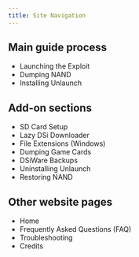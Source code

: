 ```yaml
---
title: Site Navigation
---
```


## Main guide process
- <router-link to="launching-the-exploit">Launching the Exploit</router-link>
- <router-link to="dumping-nand">Dumping NAND</router-link>
- <router-link to="installing-unlaunch">Installing Unlaunch</router-link>

## Add-on sections
- <router-link to="sd-card-setup">SD Card Setup</router-link>
- <router-link to="lazy-dsi-downloader">Lazy DSi Downloader</router-link>
- <router-link to="file-extensions-%28windows%29">File Extensions (Windows)</router-link>
- <router-link to="dumping-game-cards">Dumping Game Cards</router-link>
- <router-link to="dsiware-backups">DSiWare Backups</router-link>
- <router-link to="uninstalling-unlaunch">Uninstalling Unlaunch</router-link>
- <router-link to="restoring-nand">Restoring NAND</router-link>

## Other website pages
- <router-link to=".">Home</router-link>
- <router-link to="faq">Frequently Asked Questions (FAQ)</router-link>
- <router-link to="troubleshooting">Troubleshooting</router-link>
- <router-link to="credits">Credits</router-link>
